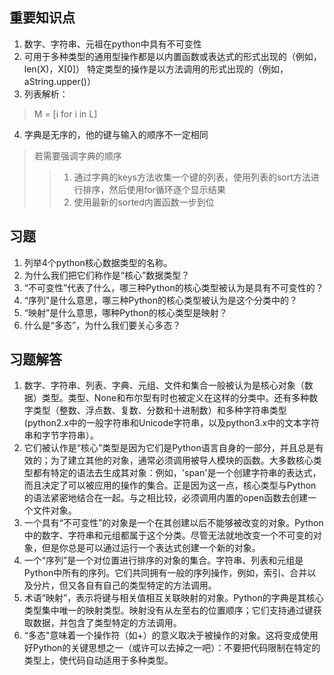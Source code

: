 ## 重要知识点
1. 数字、字符串、元祖在python中具有不可变性
2. 可用于多种类型的通用型操作都是以内置函数或表达式的形式出现的（例如，len(X)，X[0]）
特定类型的操作是以方法调用的形式出现的（例如，aString.upper()）
3. 列表解析：
> M = [i for i in L]
4. 字典是无序的，他的键与输入的顺序不一定相同
> 若需要强调字典的顺序
>> 1) 通过字典的keys方法收集一个键的列表，使用列表的sort方法进行排序，然后使用for循环逐个显示结果
>>2) 使用最新的sorted内置函数一步到位


## 习题
1. 列举4个python核心数据类型的名称。
2. 为什么我们把它们称作是“核心”数据类型？ 
3. “不可变性”代表了什么，哪三种Python的核心类型被认为是具有不可变性的？ 
4. “序列"是什么意思，哪三种Python的核心类型被认为是这个分类中的？
5.  “映射”是什么意思，哪种Python的核心类型是映射？ 
6.  什么是“多态”，为什么我们要关心多态？


## 习题解答
1. 数字、字符串、列表、字典、元组、文件和集合一般被认为是核心对象（数据）类型。类型、None和布尔型有时也被定义在这样的分类中。还有多种数字类型（整数、浮点数、复数、分数和十进制数）和多种字符串类型(python2.x中的一般字符串和Unicode字符串，以及python3.x中的文本字符串和字节字符串）。
2. 它们被认作是“核心”类型是因为它们是Python语言自身的一部分，并且总是有效的；为了建立其他的对象，通常必须调用被导人模块的函数。大多数核心类型都有特定的语法去生成其对象：例如，'span'是一个创建字符串的表达式，而且决定了可以被应用的操作的集合。正是因为这一点，核心类型与Python的语法紧密地结合在一起。与之相比较，必须调用内置的open函数去创建一个文件对象。
3. 一个具有“不可变性”的对象是一个在其创建以后不能够被改变的对象。Python中的数字、字符串和元组都属于这个分类。尽管无法就地改变一个不可变的对象，但是你总是可以通过运行一个表达式创建一个新的对象。
4. 一个“序列”是一个对位置进行排序的对象的集合。字符串、列表和元组是Python中所有的序列。它们共同拥有一般的序列操作，例如，索引、合并以及分片，但又各自有自己的类型特定的方法调用。
5. 术语“映射”，表示将键与相关值相互关联映射的对象。Python的字典是其核心类型集中唯一的映射类型。映射没有从左至右的位置顺序；它们支持通过键获取数据，并包含了类型特定的方法调用。
6. “多态"意味着一个操作符（如+）的意义取决于被操作的对象。这将变成使用好Python的关键思想之一（或许可以去掉之一吧）：不要把代码限制在特定的类型上，使代码自动适用于多种类型。
